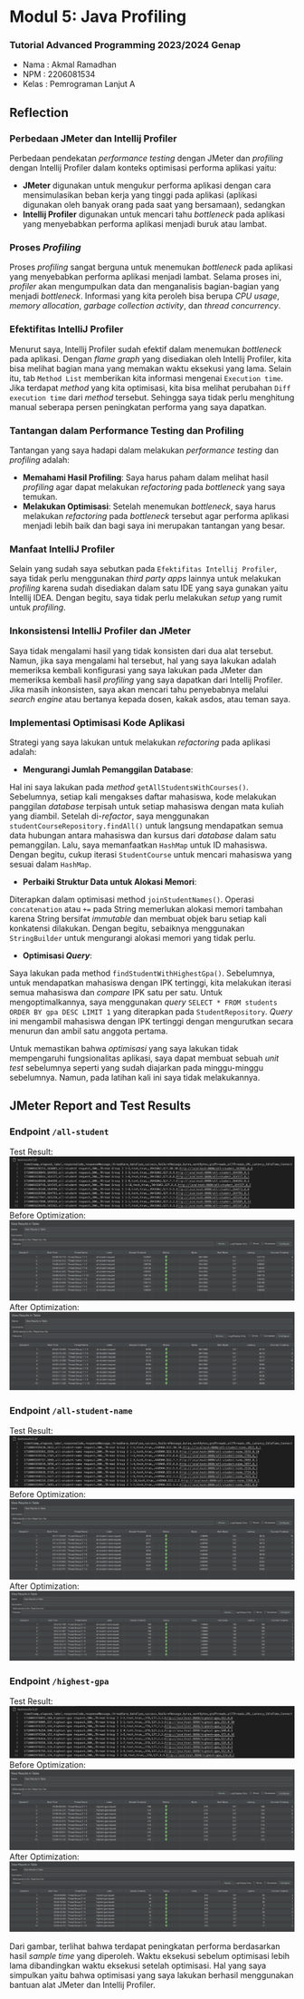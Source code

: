 # Modul 5: Java Profiling
### Tutorial Advanced Programming 2023/2024 Genap

- Nama    : Akmal Ramadhan 
- NPM     : 2206081534
- Kelas   : Pemrograman Lanjut A

## Reflection
### Perbedaan JMeter dan Intellij Profiler
Perbedaan pendekatan _performance testing_ dengan JMeter dan _profiling_ dengan Intellij Profiler
dalam konteks optimisasi performa aplikasi yaitu:
- **JMeter** digunakan untuk mengukur performa aplikasi dengan cara mensimulasikan beban kerja yang tinggi
  pada aplikasi (aplikasi digunakan oleh banyak orang pada saat yang bersamaan), sedangkan
- **Intellij Profiler** digunakan untuk mencari tahu _bottleneck_ pada aplikasi yang menyebabkan
  performa aplikasi menjadi buruk atau lambat.

### Proses _Profiling_
Proses _profiling_ sangat berguna untuk menemukan _bottleneck_ pada aplikasi yang menyebabkan performa 
aplikasi menjadi lambat. Selama proses ini, _profiler_ akan mengumpulkan data dan menganalisis bagian-bagian
yang menjadi _bottleneck_. Informasi yang kita peroleh bisa berupa _CPU usage_, _memory allocation_, 
_garbage collection activity_, dan _thread concurrency_.

### Efektifitas IntelliJ Profiler
Menurut saya, Intellij Profiler sudah efektif dalam menemukan _bottleneck_ pada aplikasi. Dengan _flame graph_
yang disediakan oleh Intellij Profiler, kita bisa melihat bagian mana yang memakan waktu eksekusi yang lama.
Selain itu, tab `Method List` memberikan kita informasi mengenai `Execution time`. Jika terdapat _method_ yang
kita optimisasi, kita bisa melihat perubahan `Diff execution time` dari _method_ tersebut. Sehingga saya
tidak perlu menghitung manual seberapa persen peningkatan performa yang saya dapatkan.

### Tantangan dalam Performance Testing dan Profiling
Tantangan yang saya hadapi dalam melakukan _performance testing_ dan _profiling_ adalah:
- **Memahami Hasil Profiling**: Saya harus paham dalam melihat hasil _profiling_ agar dapat melakukan _refactoring_
  pada _bottleneck_ yang saya temukan.
- **Melakukan Optimisasi**: Setelah menemukan _bottleneck_, saya harus melakukan _refactoring_ pada _bottleneck_
  tersebut agar performa aplikasi menjadi lebih baik dan bagi saya ini merupakan tantangan yang besar.

### Manfaat IntelliJ Profiler
Selain yang sudah saya sebutkan pada `Efektifitas Intellij Profiler`, saya tidak perlu menggunakan 
_third party apps_ lainnya untuk melakukan _profiling_ karena sudah disediakan dalam satu IDE yang saya gunakan
yaitu Intellij IDEA. Dengan begitu, saya tidak perlu melakukan _setup_ yang rumit untuk _profiling_.

### Inkonsistensi IntelliJ Profiler dan JMeter
Saya tidak mengalami hasil yang tidak konsisten dari dua alat tersebut. Namun, jika saya mengalami hal tersebut,
hal yang saya lakukan adalah memeriksa kembali konfigurasi yang saya lakukan pada JMeter dan memeriksa kembali
hasil _profiling_ yang saya dapatkan dari Intellij Profiler. Jika masih inkonsisten, saya akan mencari tahu
penyebabnya melalui _search engine_ atau bertanya kepada dosen, kakak asdos, atau teman saya.

### Implementasi Optimisasi Kode Aplikasi
Strategi yang saya lakukan untuk melakukan _refactoring_ pada aplikasi adalah:
- **Mengurangi Jumlah Pemanggilan Database**:

Hal ini saya lakukan pada _method_ `getAllStudentsWithCourses()`. Sebelumnya, setiap kali mengakses daftar mahasiswa,
kode melakukan panggilan _database_ terpisah untuk setiap mahasiswa dengan mata kuliah yang diambil. Setelah di-_refactor_,
saya menggunakan `studentCourseRepository.findAll()` untuk langsung mendapatkan semua data hubungan antara mahasiswa
dan kursus dari _database_ dalam satu pemanggilan. Lalu, saya memanfaatkan `HashMap` untuk ID mahasiswa.
Dengan begitu, cukup iterasi `StudentCourse` untuk mencari mahasiswa yang sesuai dalam `HashMap`.

- **Perbaiki Struktur Data untuk Alokasi Memori**:

Diterapkan dalam optimisasi method `joinStudentNames()`. Operasi `concatenation` atau `+=` pada String memerlukan alokasi
memori tambahan karena String bersifat _immutable_ dan membuat objek baru setiap kali konkatensi dilakukan. Dengan begitu,
sebaiknya menggunakan `StringBuilder` untuk mengurangi alokasi memori yang tidak perlu.

- **Optimisasi _Query_**:

Saya lakukan pada method `findStudentWithHighestGpa()`. Sebelumnya, untuk mendapatkan mahasiswa dengan IPK tertinggi, kita
melakukan iterasi semua mahasiswa dan _compare_ IPK satu per satu. Untuk mengoptimalkannya, saya menggunakan _query_
`SELECT * FROM students ORDER BY gpa DESC LIMIT 1` yang diterapkan pada `StudentRepository`. _Query_ ini mengambil
mahasiswa dengan IPK tertinggi dengan mengurutkan secara menurun dan ambil satu anggota pertama.

Untuk memastikan bahwa _optimisasi_ yang saya lakukan tidak mempengaruhi fungsionalitas aplikasi, saya dapat membuat sebuah
_unit test_ sebelumnya seperti yang sudah diajarkan pada minggu-minggu sebelumnya. Namun, pada latihan kali ini saya tidak
melakukannya.

## JMeter Report and Test Results
### **Endpoint** `/all-student`
Test Result:
<img src="src/image/testresults1.jpg" alt="all-student">
Before Optimization:
<img src="src/image/jmeter-all-student.jpg" alt="all-student"/>
After Optimization:
<img src="src/image/after-refactor-all-student.jpg" alt="all-student"/>

### **Endpoint** `/all-student-name`
Test Result:
<img src="src/image/testresults2.jpg" alt="all-student-name">
Before Optimization:
<img src="src/image/jmeter-all-student-name.jpg" alt="all-student-name"/>
After Optimization:
<img src="src/image/after-refactor-all-student-name.jpg" alt="all-student-name"/>

### **Endpoint** `/highest-gpa`
Test Result:
<img src="src/image/testresults3.jpg" alt="highest-gpa">
Before Optimization:
<img src="src/image/jmeter-highest-gpa.jpg" alt="highest-gpa"/>
After Optimization:
<img src="src/image/after-refactor-highest-gpa.jpg" alt="highest-gpa"/>

Dari gambar, terlihat bahwa terdapat peningkatan performa berdasarkan hasil _sample time_ yang diperoleh.
Waktu eksekusi sebelum optimisasi lebih lama dibandingkan waktu eksekusi setelah optimisasi. Hal yang saya
simpulkan yaitu bahwa optimisasi yang saya lakukan berhasil menggunakan bantuan alat JMeter dan Intellij Profiler.